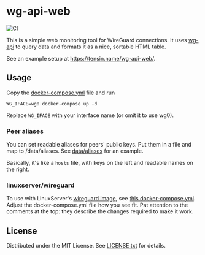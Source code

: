 wg-api-web
==========

[![CI](https://github.com/egor-tensin/wg-api-web/actions/workflows/ci.yml/badge.svg)](https://github.com/egor-tensin/wg-api-web/actions/workflows/ci.yml)

This is a simple web monitoring tool for WireGuard connections.
It uses [wg-api] to query data and formats it as a nice, sortable HTML table.

See an example setup at https://tensin.name/wg-api-web/.

[wg-api]: https://github.com/jamescun/wg-api

Usage
-----

Copy the [docker-compose.yml] file and run

    WG_IFACE=wg0 docker-compose up -d

Replace `WG_IFACE` with your interface name (or omit it to use wg0).

[docker-compose.yml]: docker-compose.yml

### Peer aliases

You can set readable aliases for peers' public keys.
Put them in a file and map to /data/aliases.
See [data/aliases] for an example.

[data/aliases]: data/aliases

Basically, it's like a `hosts` file, with keys on the left and readable names
on the right.

### linuxserver/wireguard

To use with LinuxServer's [wireguard image], see [this docker-compose.yml].
Adjust the docker-compose.yml file how you see fit.
Pat attention to the comments at the top: they describe the changes required
to make it work.

[wireguard image]: https://docs.linuxserver.io/images/docker-wireguard
[this docker-compose.yml]: test/linuxserver/docker-compose.yml

License
-------

Distributed under the MIT License.
See [LICENSE.txt] for details.

[LICENSE.txt]: LICENSE.txt
